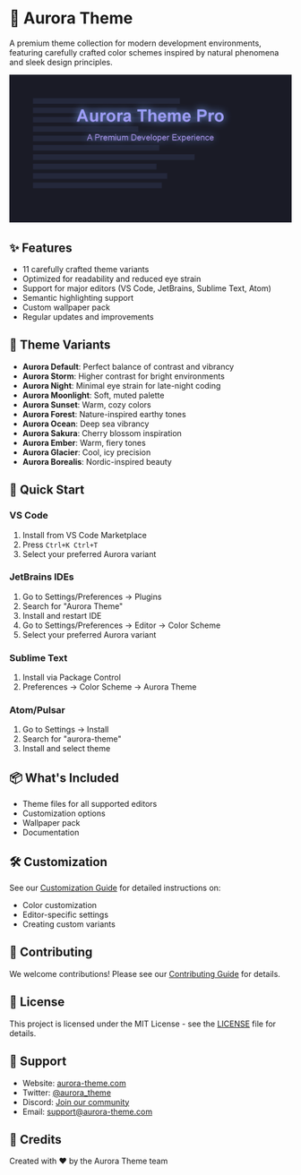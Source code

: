 # 🌌 Aurora Theme

A premium theme collection for modern development environments, featuring carefully crafted color schemes inspired by natural phenomena and sleek design principles.

![Aurora Theme Preview](assets/previews/aurora-default.png)

## ✨ Features

- 11 carefully crafted theme variants
- Optimized for readability and reduced eye strain
- Support for major editors (VS Code, JetBrains, Sublime Text, Atom)
- Semantic highlighting support
- Custom wallpaper pack
- Regular updates and improvements

## 🎨 Theme Variants

- **Aurora Default**: Perfect balance of contrast and vibrancy
- **Aurora Storm**: Higher contrast for bright environments
- **Aurora Night**: Minimal eye strain for late-night coding
- **Aurora Moonlight**: Soft, muted palette
- **Aurora Sunset**: Warm, cozy colors
- **Aurora Forest**: Nature-inspired earthy tones
- **Aurora Ocean**: Deep sea vibrancy
- **Aurora Sakura**: Cherry blossom inspiration
- **Aurora Ember**: Warm, fiery tones
- **Aurora Glacier**: Cool, icy precision
- **Aurora Borealis**: Nordic-inspired beauty

## 🚀 Quick Start

### VS Code
1. Install from VS Code Marketplace
2. Press `Ctrl+K Ctrl+T`
3. Select your preferred Aurora variant

### JetBrains IDEs
1. Go to Settings/Preferences → Plugins
2. Search for "Aurora Theme"
3. Install and restart IDE
4. Go to Settings/Preferences → Editor → Color Scheme
5. Select your preferred Aurora variant

### Sublime Text
1. Install via Package Control
2. Preferences → Color Scheme → Aurora Theme

### Atom/Pulsar
1. Go to Settings → Install
2. Search for "aurora-theme"
3. Install and select theme

## 📦 What's Included

- Theme files for all supported editors
- Customization options
- Wallpaper pack
- Documentation

## 🛠️ Customization

See our [Customization Guide](docs/CUSTOMIZATION.md) for detailed instructions on:
- Color customization
- Editor-specific settings
- Creating custom variants

## 🤝 Contributing

We welcome contributions! Please see our [Contributing Guide](docs/CONTRIBUTING.md) for details.

## 📄 License

This project is licensed under the MIT License - see the [LICENSE](LICENSE) file for details.

## 🌟 Support

- Website: [aurora-theme.com](https://aurora-theme.com)
- Twitter: [@aurora_theme](https://twitter.com/aurora_theme)
- Discord: [Join our community](https://discord.gg/aurora-theme)
- Email: support@aurora-theme.com

## 🙏 Credits

Created with ❤️ by the Aurora Theme team
